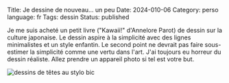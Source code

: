 Title: Je dessine de nouveau… un peu
Date: 2024-010-06
Category: perso
language: fr
Tags: dessin
Status: published

Je me suis acheté un petit livre ("Kawaii!" d'Annelore Parot) de dessin sur 
la culture japonaise. Le dessin aspire à la simplicité avec des lignes 
minimalistes et un style enfantin. Le second point ne devrait pas faire 
sous-estimer la simplicité comme une vertu dans l'art. J'ai toujours eu 
horreur du dessin réaliste. Allez prendre un appareil photo si tel est 
votre but.

![dessins de têtes au stylo bic](../images/Scan06102024103517_001.jpg)

